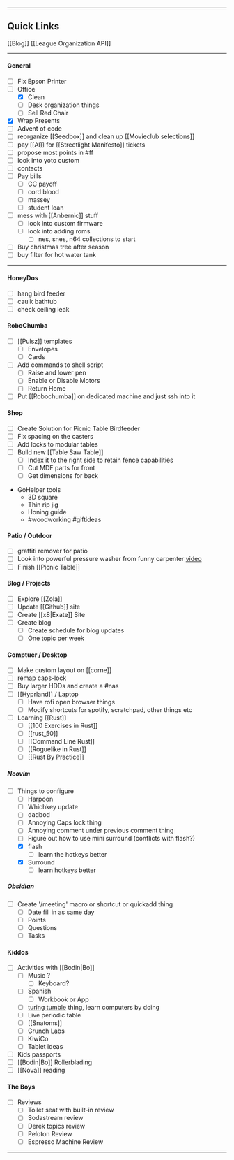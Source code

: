 
---

## Quick Links

[[Blog]]
[[League Organization API]] 

---
#### General

- [ ] Fix Epson Printer
- [ ] Office
	- [x] Clean 
	- [ ] Desk organization things
	- [ ] Sell Red Chair
- [x] Wrap Presents
- [ ] Advent of code 
- [ ] reorganize [[Seedbox]] and clean up [[Movieclub selections]]
- [ ] pay [[Al]] for [[Streetlight Manifesto]] tickets 
- [ ] propose most points in #ff
- [ ] look into yoto custom 
- [ ] contacts
- [ ] Pay bills
	- [ ] CC payoff
	- [ ] cord blood
	- [ ] massey
	- [ ] student loan
- [ ] mess with [[Anbernic]] stuff  
	- [ ] look into custom firmware
	- [ ] look into adding roms 
		- [ ] nes, snes, n64 collections to start
- [ ] Buy christmas tree after season 
- [ ] buy filter for hot water tank

---

#### HoneyDos
- [ ] hang bird feeder 
- [ ] caulk bathtub 
- [ ] check ceiling leak

#### RoboChumba
- [ ] [[Pulsz]] templates
	- [ ] Envelopes
	- [ ] Cards
- [ ] Add commands to shell script
	- [ ] Raise and lower pen
	- [ ] Enable or Disable Motors
	- [ ] Return Home
- [ ] Put [[Robochumba]] on dedicated machine and just ssh into it
#### Shop
- [ ] Create Solution for Picnic Table Birdfeeder
- [ ] Fix spacing on the casters
- [ ] Add locks to modular tables
- [ ] Build new [[Table Saw Table]]
	- [ ] Index it to the right side to retain fence capabilities
	- [ ] Cut MDF parts for front
	- [ ] Get dimensions for back
- GoHelper tools
	- 3D square
	- Thin rip jig
	- Honing guide
	-  #woodworking #giftideas
#### Patio / Outdoor
- [ ] graffiti remover for patio
- [ ] Look into powerful pressure washer from funny carpenter [video](https://youtu.be/1uxSc7z5op8?si=jWCol5TJ98pq0HoT)
- [ ] Finish [[Picnic Table]] 
#### Blog / Projects
- [ ] Explore [[Zola]]
- [ ] Update [[Github]] site
- [ ] Create [[x8|Exate]] Site
- [ ] Create blog
	- [ ] Create schedule for blog updates
	- [ ] One topic per week
#### Comptuer / Desktop 
- [ ] Make custom layout on [[corne]]
- [ ] remap caps-lock
- [ ] Buy larger HDDs and create a #nas
- [ ] [[Hyprland]] / Laptop 
	- [ ] Have rofi open browser things
	- [ ] Modify shortcuts for spotify, scratchpad, other things etc
- [ ] Learning [[Rust]]
	- [ ] [[100 Exercises in Rust]]
	- [ ] [[rust_50]]
	- [ ] [[Command Line Rust]]
	- [ ] [[Roguelike in Rust]]
	- [ ] [[Rust By Practice]] 
##### Neovim
- [ ] Things to configure
	- [ ] Harpoon 
	- [ ] Whichkey update
	- [ ] dadbod
	- [ ] Annoying Caps lock thing
	- [ ] Annoying comment under previous comment thing
	- [ ] Figure out  how to use mini surround (conflicts with flash?)
	- [x] flash
		- [ ] learn the hotkeys better
	- [x] Surround
		- [ ] learn hotkeys better 
##### Obsidian
- [ ] Create '/meeting' macro or shortcut or quickadd thing
	- [ ] Date fill in as same day
	- [ ] Points
	- [ ] Questions
	- [ ] Tasks
#### Kiddos
- [ ] Activities with [[Bodin|Bo]]
	- [ ] Music ?
		- [ ] Keyboard?
	- [ ] Spanish
		- [ ] Workbook or App
	- [ ] [turing tumble](https://upperstory.com/turingtumble/)  thing, learn computers by doing
	- [ ] Live periodic table
	- [ ]  [[Snatoms]]
	- [ ] Crunch Labs
	- [ ] KiwiCo  
	- [ ] Tablet ideas
- [ ] Kids passports
- [ ] [[Bodin|Bo]] Rollerblading
- [ ] [[Nova]] reading
#### The Boys
- [ ] Reviews
	- [ ] Toilet seat with built-in review
	- [ ] Sodastream review 
	- [ ] Derek topics review
	- [ ] Peloton Review
	- [ ] Espresso Machine Review

---
